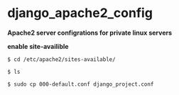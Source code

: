 # django_apache2_config


**Apache2 server configrations for private linux servers**

**enable site-availible**

`$ cd /etc/apache2/sites-available/`

`$ ls`

`$ sudo cp 000-default.conf django_project.conf`

